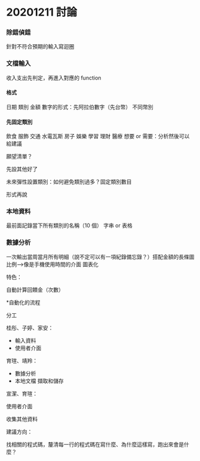 # 20201211 討論

### 除錯偵錯
針對不符合預期的輸入寫迴圈

### 文檔輸入
收入支出先判定，再進入對應的 function
#### 格式
日期 類別 金額
數字的形式：先阿拉伯數字（先台幣） 不同幣別
#### 先固定類別
飲食 服飾 交通 水電瓦斯 房子 娛樂 學習 理財 醫療
想要 or 需要：分析然後可以給建議

願望清單？

先設其他好了

未來彈性設置類別：如何避免類別過多？固定類別數目

形式再說

### 本地資料
最前面記錄當下所有類別的名稱（10 個）
字串 or 表格

### 數據分析
一次輸出當周當月所有明細（說不定可以有一項紀錄備忘錄？）搭配金額的長條圖比例-->像是手機使用時間的介面
圖表化


特色：

自動計算回饋金（次數）

*自動化的流程

分工

桂彤、子婷、家安：

- 輸入資料
- 使用者介面

育瑄、靖羚：

- 數據分析
- 本地文檔 擷取和儲存

宣潔、育瑄：

使用者介面

收集其他資料

建議方向：

找相關的程式碼，釐清每一行的程式碼在寫什麼、為什麼這樣寫，跑出來會是什麼？
